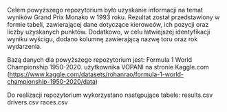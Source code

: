 Celem powyższego repozytorium było uzyskanie informacji na temat wyników Grand Prix Monako w 1993 roku. Rezultat został przedstawiony w formie tabeli, zawierającej dane dotyczące kierowców, ich pozycji oraz liczby uzyskanych punktów.
Dodatkowo, w celu łatwiejszej identyfikacji wyniku wyścigu, dodano kolumnę zawierającą nazwę toru oraz rok wydarzenia.

Bazą danych dla powyższego repozytorium jest: Formula 1 World Championship 1950-2020. użytkownika VOPANI na stronie Kaggle.com (https://www.kaggle.com/datasets/rohanrao/formula-1-world-championship-1950-2020/data)

Do realizacji repozytorium wykorzystano następujące tabele:
results.csv
drivers.csv
races.csv
